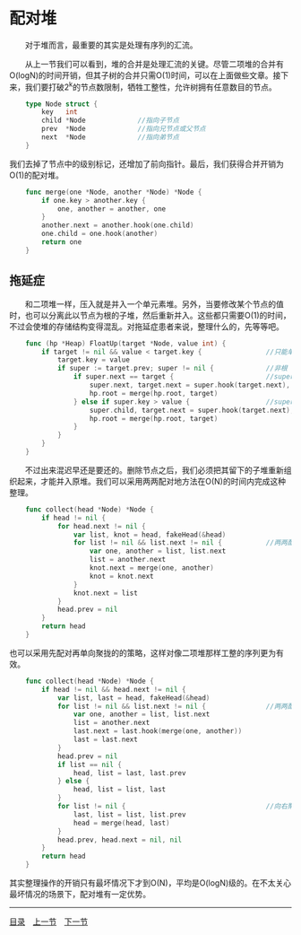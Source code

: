 # 配对堆
　　对于堆而言，最重要的其实是处理有序列的汇流。

　　从上一节我们可以看到，堆的合并是处理汇流的关键。尽管二项堆的合并有O(logN)的时间开销，但其子树的合并只需O(1)时间，可以在上面做些文章。接下来，我们要打破2<sup>k</sup>的节点数限制，牺牲工整性，允许树拥有任意数目的节点。
```go
	type Node struct {
		key   int
		child *Node				//指向子节点
		prev  *Node				//指向兄节点或父节点
		next  *Node				//指向弟节点
	}
```
我们去掉了节点中的级别标记，还增加了前向指针。最后，我们获得合并开销为O(1)的配对堆。
```go
	func merge(one *Node, another *Node) *Node {
		if one.key > another.key {
			one, another = another, one
		}
		another.next = another.hook(one.child)
		one.child = one.hook(another)
		return one
	}
```

## 拖延症
　　和二项堆一样，压入就是并入一个单元素堆。另外，当要修改某个节点的值时，也可以分离此以节点为根的子堆，然后重新并入。这些都只需要O(1)的时间，不过会使堆的存储结构变得混乱。对拖延症患者来说，整理什么的，先等等吧。
```go
	func (hp *Heap) FloatUp(target *Node, value int) {
		if target != nil && value < target.key {				//只能单向修改，对最小堆而言是改小
			target.key = value
			if super := target.prev; super != nil { 			//非根
				if super.next == target { 						//super为兄
					super.next, target.next = super.hook(target.next), nil
					hp.root = merge(hp.root, target)
				} else if super.key > value { 					//super为父，但被超越
					super.child, target.next = super.hook(target.next), nil
					hp.root = merge(hp.root, target)
				}
			}
		}
	}
```
　　不过出来混迟早还是要还的。删除节点之后，我们必须把其留下的子堆重新组织起来，才能并入原堆。我们可以采用两两配对地方法在O(N)的时间内完成这种整理。
```go
	func collect(head *Node) *Node {
		if head != nil {
			for head.next != nil {
				var list, knot = head, fakeHead(&head)
				for list != nil && list.next != nil { 			//两两配对
					var one, another = list, list.next
					list = another.next
					knot.next = merge(one, another)
					knot = knot.next
				}
				knot.next = list
			}
			head.prev = nil
		}
		return head
	}
```
也可以采用先配对再单向聚拢的的策略，这样对像二项堆那样工整的序列更为有效。
```go
	func collect(head *Node) *Node {
		if head != nil && head.next != nil {
			var list, last = head, fakeHead(&head)
			for list != nil && list.next != nil { 				//两两配对
				var one, another = list, list.next
				list = another.next
				last.next = last.hook(merge(one, another))
				last = last.next
			}
			head.prev = nil
			if list == nil {
				head, list = last, last.prev
			} else {
				head, list = list, last
			}
			for list != nil {									//向右聚拢
				last, list = list, list.prev
				head = merge(head, last)
			}
			head.prev, head.next = nil, nil
		}
		return head
	}
```
其实整理操作的开销只有最坏情况下才到O(N)，平均是O(logN)级的。在不太关心最坏情况的场景下，配对堆有一定优势。

---
[目录](../index.md)　[上一节](06-B.md)　[下一节](06.md)
